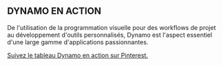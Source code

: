 

## DYNAMO EN ACTION

De l'utilisation de la programmation visuelle pour des workflows de projet au développement d'outils personnalisés, Dynamo est l'aspect essentiel d'une large gamme d'applications passionnantes.

[Suivez le tableau Dynamo en action sur Pinterest.](http://www.pinterest.com/modelabnyc/dynamo-in-action/)

